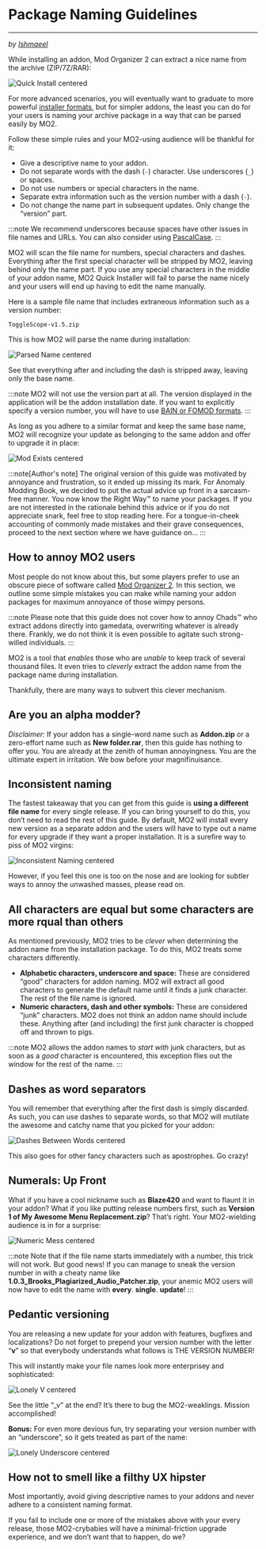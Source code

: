 # Package Naming Guidelines

___

_by [Ishmaeel](https://github.com/Ishmaeel)_

While installing an addon, Mod Organizer 2 can extract a nice name from the archive (ZIP/7Z/RAR):

![Quick Install centered](assets/pn-images/Picture1.png)

For more advanced scenarios, you will eventually want to graduate to more powerful [installer formats](addon-installers.md), but for simpler addons, the least you can do for your users is naming your archive package in a way that can be parsed easily by MO2.

Follow these simple rules and your MO2-using audience will be thankful for it:

- Give a descriptive name to your addon.
- Do not separate words with the dash (`-`) character. Use underscores (`_`) or spaces.
- Do not use numbers or special characters in the name.
- Separate extra information such as the version number with a dash (`-`).
- Do not change the name part in subsequent updates. Only change the “version” part.

:::note
We recommend underscores because spaces have other issues in file names and URLs.
You can also consider using [PascalCase](https://en.wikipedia.org/wiki/Camel_case).
:::

MO2 will scan the file name for numbers, special characters and dashes. Everything after the first special character will be stripped by MO2, leaving behind only the name part. If you use any special characters in the middle of your addon name, MO2 Quick Installer will fail to parse the name nicely and your users will end up having to edit the name manually.

Here is a sample file name that includes extraneous information such as a version number:

```plaintext
ToggleScope-v1.5.zip
```

This is how MO2 will parse the name during installation:

![Parsed Name centered](assets/pn-images/Picture7.png)

See that everything after and including the dash is stripped away, leaving only the base name.

:::note
MO2 will not use the version part at all. The version displayed in the application will be the addon installation date. If you want to explicitly specify a version number, you will have to use [BAIN or FOMOD formats](addon-installers.md).
:::

As long as you adhere to a similar format and keep the same base name, MO2 will recognize your update as belonging to the same addon and offer to upgrade it in place:

![Mod Exists centered](assets/pn-images/Picture8.png)

:::note[Author's note]
The original version of this guide was motivated by annoyance and frustration, so it ended up missing its mark. For Anomaly Modding Book, we decided to put the actual advice up front in a sarcasm-free manner. You now know the Right Way™ to name your packages. If you are not interested in the rationale behind this advice or if you do not appreciate snark, feel free to stop reading here. For a tongue-in-cheek accounting of commonly made mistakes and their grave consequences, proceed to the next section where we have guidance on...
:::

## How to annoy MO2 users

Most people do not know about this, but some players prefer to use an obscure piece of software called [Mod Organizer 2](https://github.com/ModOrganizer2/modorganizer). In this section, we outline some simple mistakes you can make while naming your addon packages for maximum annoyance of those wimpy persons.

:::note
Please note that this guide does not cover how to annoy Chads™ who extract addons directly into gamedata, overwriting whatever is already there. Frankly, we do not think it is even possible to agitate such strong-willed individuals.
:::

MO2 is a tool that _enables_ those who are _unable_ to keep track of several thousand files. It even tries to _cleverly_ extract the addon name from the package name during installation.

Thankfully, there are many ways to subvert this clever mechanism.

## Are you an alpha modder?

_Disclaimer:_ If your addon has a single-word name such as **Addon.zip** or a zero-effort name such as **New folder.rar**, then this guide has nothing to offer you. You are already at the zenith of human annoyingness. You are the ultimate expert in irritation. We bow before your magnifinuisance.

## Inconsistent naming

The fastest takeaway that you can get from this guide is **using a different file name** for every single release. If you can bring yourself to do this, you don’t need to read the rest of this guide. By default, MO2 will install every new version as a separate addon and the users will have to type out a name for every upgrade if they want a proper installation. It is a surefire way to piss of MO2 virgins:

![Inconsistent Naming centered](assets/pn-images/Picture2.png)

However, if you feel this one is too on the nose and are looking for subtler ways to annoy the unwashed masses, please read on.

## All characters are equal but some characters are more rqual than others

As mentioned previously, MO2 tries to be _clever_ when determining the addon name from the installation package. To do this, MO2 treats some characters differently.

- **Alphabetic characters, underscore and space:** These are considered “good” characters for addon naming.
MO2 will extract all good characters to generate the default name until it finds a junk character. The rest of the file name is ignored.
- **Numeric characters, dash and other symbols:** These are considered “junk” characters.
MO2 does not think an addon name should include these. Anything after (and including) the first junk character is chopped off and thrown to pigs.

:::note
MO2 allows the addon names to _start with_ junk characters, but as soon as a _good_ character is encountered, this exception flies out the window for the rest of the name.
:::

## Dashes as word separators

You will remember that everything after the first dash is simply discarded. As such, you can use dashes to separate words, so that MO2 will mutilate the awesome and catchy name that you picked for your addon:

![Dashes Between Words centered](assets/pn-images/Picture3.png)

This also goes for other fancy characters such as apostrophes. Go crazy!

## Numerals: Up Front

What if you have a cool nickname such as **Blaze420** and want to flaunt it in your addon? What if you like putting release numbers first, such as **Version 1 of My Awesome Menu Replacement.zip**? That’s right. Your MO2-wielding audience is in for a surprise:

![Numeric Mess centered](assets/pn-images/Picture4.png)

:::note
Note that if the file name starts immediately with a number, this trick will not work.
But good news! If you can manage to sneak the version number in with a cheaty name like **1.0.3_Brooks_Plagiarized_Audio_Patcher.zip**, your anemic MO2 users will now have to edit the name with **every**. **single**. **update**!
:::

## Pedantic versioning

You are releasing a new update for your addon with features, bugfixes and localizations? Do not forget to prepend your version number with the letter “**v**” so that everybody understands what follows is THE VERSION NUMBER!

This will instantly make your file names look more enterprisey and sophisticated:

![Lonely V centered](assets/pn-images/Picture5.png)

See the little “_v” at the end? It’s there to bug the MO2-weaklings. Mission accomplished!

**Bonus:** For even more devious fun, try separating your version number with an “underscore”, so it gets treated as part of the name:

![Lonely Underscore centered](assets/pn-images/Picture6.png)

## How not to smell like a filthy UX hipster

Most importantly, avoid giving descriptive names to your addons and never adhere to a consistent naming format.

If you fail to include one or more of the mistakes above with your every release, those MO2-crybabies will have a minimal-friction upgrade experience, and we don’t want that to happen, do we?
